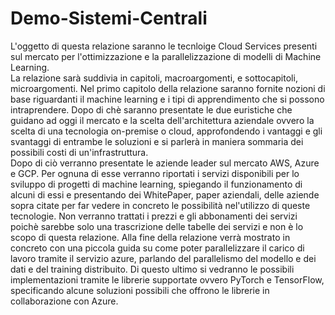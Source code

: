 # Demo-Sistemi-Centrali
L'oggetto di questa relazione saranno le tecnloige Cloud Services presenti sul mercato per l'ottimizzazione e la parallelizzazione di modelli di Machine Learning.   
La relazione sarà suddivia in capitoli, macroargomenti, e sottocapitoli, microargomenti.
Nel primo capitolo della relazione saranno fornite nozioni di base riguardanti il machine learning e i tipi di apprendimento che si possono intraprendere. Dopo di chè saranno presentate le due euristiche che guidano ad oggi il mercato e la scelta dell'architettura aziendale ovvero la scelta di una tecnologia on-premise o cloud, approfondendo i vantaggi e gli svantaggi di entrambe le soluzioni e si parlerà in maniera sommaria dei possibili costi di un'infrastruttura.       
Dopo di ciò verranno presentate le aziende leader sul mercato AWS, Azure e GCP.
Per ognuna di esse verranno riportati i servizi disponibili per lo sviluppo di progetti di machine learning, spiegando il funzionamento di alcuni di essi e presentando dei WhitePaper, paper aziendali, delle aziende sopra citate per far vedere in concreto le possibilità nel'utilizzo di queste tecnologie. Non verranno trattati i prezzi e gli abbonamenti dei servizi poichè sarebbe solo una trascrizione delle tabelle dei servizi e non è lo scopo di questa relazione.
Alla fine della relazione verrà mostrato in concreto con una piccola guida su come poter parallelizzare il carico di lavoro tramite il servizio azure, parlando del parallelismo del modello e dei dati e del training distribuito. Di questo ultimo si vedranno le possibili implementazioni tramite le librerie supportate ovvero PyTorch e TensorFlow, specificando alcune soluzioni possibili che offrono le librerie in collaborazione con Azure.
